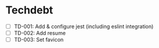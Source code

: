 # Techdebt

- [ ] TD-001: Add & configure jest (including eslint integration)
- [ ] TD-002: Add resume
- [ ] TD-003: Set favicon
